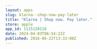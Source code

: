 ```yaml
---
layout: apps
slug: klarna--shop-now-pay-later
title: "Klarna | Shop now. Pay later."
store: apple
app_id: 1115120118
date: 2024-04-03T06:54:22Z
published: 2016-06-22T13:33:00Z
---
```


